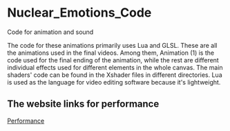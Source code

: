 # Nuclear_Emotions_Code
 Code for animation and sound

The code for these animations primarily uses Lua and GLSL. These are all the animations used in the final videos. Among them, Animation (1) is the code used for the final ending of the animation, while the rest are different individual effects used for different elements in the whole canvas. The main shaders' code can be found in the Xshader files in different directories. Lua is used as the language for video editing software because it's lightweight.

## The website links for performance

[Performance](https://vimeo.com/944220333?share=copy)